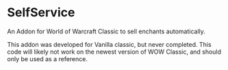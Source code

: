 # SelfService
An Addon for World of Warcraft Classic to sell enchants automatically.

This addon was developed for Vanilla classic, but never completed. This code will likely not work on the newest version of WOW Classic, and should only be used as a reference.
